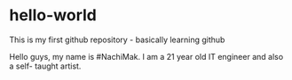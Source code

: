 # hello-world
This is my first github repository - basically learning github

Hello guys, my name is #NachiMak. I am a 21 year old IT engineer and also a self- taught artist.
